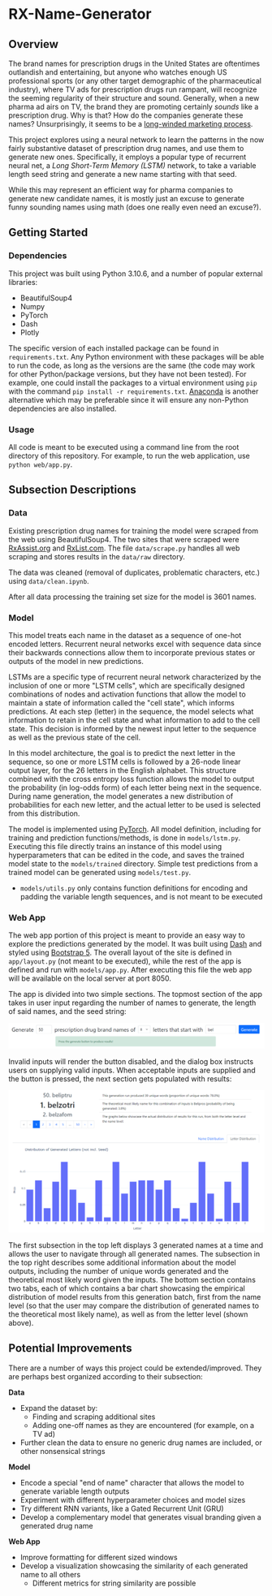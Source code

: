 # RX-Name-Generator

## Overview

The brand names for prescription drugs in the United States are oftentimes outlandish and entertaining, but anyone who watches enough US professional sports (or any other target demographic of the pharmaceutical industry), where TV ads for prescription drugs run rampant, will recognize the seeming regularity of their structure and sound. Generally, when a new pharma ad airs on TV, the brand they are promoting certainly <i>sounds</i> like a prescription drug. Why is that? How do the companies generate these names? Unsurprisingly, it seems to be a [long-winded marketing process](https://www.pfizer.com/news/articles/part_2_what_s_in_a_brand_name_how_drugs_get_their_names). 

This project explores using a neural network to learn the patterns in the now fairly substantive dataset of prescription drug names, and use them to generate new ones. Specifically, it employs a popular type of recurrent neural net, a <i>Long Short-Term Memory (LSTM)</i> network, to take a variable length seed string and generate a new name starting with that seed.

While this may represent an efficient way for pharma companies to generate new candidate names, it is mostly just an excuse to generate funny sounding names using math (does one really even need an excuse?).

## Getting Started

### Dependencies

This project was built using Python 3.10.6, and a number of popular external libraries:
- BeautifulSoup4
- Numpy
- PyTorch
- Dash
- Plotly

The specific version of each installed package can be found in `requirements.txt`. Any Python environment with these packages will be able to run the code, as long as the versions are the same (the code may work for other Python/package versions, but they have not been tested). For example, one could install the packages to a virtual environment using `pip` with the command `pip install -r requirements.txt`. [Anaconda](https://www.anaconda.com/) is another alternative which may be preferable since it will ensure any non-Python dependencies are also installed.

### Usage

All code is meant to be executed using a command line from the root directory of this repository. For example, to run the web application, use `python web/app.py`.

## Subsection Descriptions
### Data

Existing prescription drug names for training the model were scraped from the web using BeautifulSoup4. The two sites that were scraped were [RxAssist.org](https://www.rxassist.org/) and [RxList.com](https://www.rxlist.com/). The file `data/scrape.py` handles all web scraping and stores results in the `data/raw` directory.

The data was cleaned (removal of duplicates, problematic characters, etc.) using `data/clean.ipynb`. 

After all data processing the training set size for the model is 3601 names.

### Model

This model treats each name in the dataset as a sequence of one-hot encoded letters. Recurrent neural networks excel with sequence data since their backwards connections allow them to incorporate previous states or outputs of the model in new predictions. 

LSTMs are a specific type of recurrent neural network characterized by the inclusion of one or more "LSTM cells", which are specifically designed combinations of nodes and activation functions that allow the model to maintain a state of information called the "cell state", which informs predictions. At each step (letter) in the sequence, the model selects what information to retain in the cell state and what information to add to the cell state. This decision is informed by the newest input letter to the sequence as well as the previous state of the cell.

In this model architecture, the goal is to predict the next letter in the sequence, so one or more LSTM cells is followed by a 26-node linear output layer, for the 26 letters in the English alphabet. This structure combined with the cross entropy loss function allows the model to output the probability (in log-odds form) of each letter being next in the sequence. During name generation, the model generates a new distribution of probabilities for each new letter, and the actual letter to be used is selected from this distribution.

The model is implemented using [PyTorch](https://pytorch.org/). All model definition, including for training and prediction functions/methods, is done in `models/lstm.py`. Executing this file directly trains an instance of this model using hyperparameters that can be edited in the code, and saves the trained model state to the `models/trained` directory. Simple test predictions from a trained model can be generated using `models/test.py`.
- `models/utils.py` only contains function definitions for encoding and padding the variable length sequences, and is not meant to be executed

### Web App

The web app portion of this project is meant to provide an easy way to explore the predictions generated by the model. It was built using [Dash](https://dash.plotly.com/) and styled using [Bootstrap 5](https://getbootstrap.com/). The overall layout of the site is defined in `app/layout.py` (not meant to be executed), while the rest of the app is defined and run with `models/app.py`. After executing this file the web app will be available on the local server at port 8050.

The app is divided into two simple sections. The topmost section of the app takes in user input regarding the number of names to generate, the length of said names, and the seed string:

![](readme/web_inputs.png)

Invalid inputs will render the button disabled, and the dialog box instructs users on supplying valid inputs. When acceptable inputs are supplied and the button is pressed, the next section gets populated with results:

![](readme/web_outputs.png)

The first subsection in the top left displays 3 generated names at a time and allows the user to navigate through all generated names. The subsection in the top right describes some additional information about the model outputs, including the number of unique words generated and the theoretical most likely word given the inputs. The bottom section contains two tabs, each of which contains a bar chart showcasing the empirical distribution of model results from this generation batch, first from the name level (so that the user may compare the distribution of generated names to the theoretical most likely name), as well as from the letter level (shown above).

## Potential Improvements

There are a number of ways this project could be extended/improved. They are perhaps best organized according to their subsection:

<b>Data</b>
- Expand the dataset by:
    - Finding and scraping additional sites
    - Adding one-off names as they are encountered (for example, on a TV ad)
- Further clean the data to ensure no generic drug names are included, or other nonsensical strings

<b>Model</b>
- Encode a special "end of name" character that allows the model to generate variable length outputs
- Experiment with different hyperparameter choices and model sizes
- Try different RNN variants, like a Gated Recurrent Unit (GRU)
- Develop a complementary model that generates visual branding given a generated drug name

<b>Web App</b>
- Improve formatting for different sized windows
- Develop a visualization showcasing the similarity of each generated name to all others
    - Different metrics for string similarity are possible
